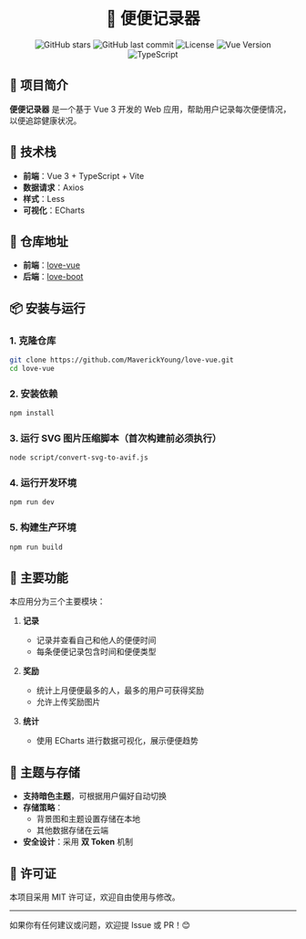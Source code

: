 <div align="center">
  <h1>💩 便便记录器</h1>

![GitHub stars](https://img.shields.io/github/stars/MaverickYoung/love-vue?style=flat-square)
![GitHub last commit](https://img.shields.io/github/last-commit/MaverickYoung/love-vue?style=flat-square)
![License](https://img.shields.io/github/license/MaverickYoung/love-vue?style=flat-square)
![Vue Version](https://img.shields.io/badge/Vue-3-42b883?style=flat-square&logo=vue.js)
![TypeScript](https://img.shields.io/badge/TypeScript-4.9-3178c6?style=flat-square&logo=typescript)
</div>

## 📝 项目简介

**便便记录器** 是一个基于 Vue 3 开发的 Web 应用，帮助用户记录每次便便情况，以便追踪健康状况。

## 🚀 技术栈

- **前端**：Vue 3 + TypeScript + Vite
- **数据请求**：Axios
- **样式**：Less
- **可视化**：ECharts

## 📂 仓库地址

- **前端**：[love-vue](https://github.com/MaverickYoung/love-vue.git)
- **后端**：[love-boot](https://github.com/MaverickYoung/love-boot.git)

## 📦 安装与运行

### 1. 克隆仓库

```sh
git clone https://github.com/MaverickYoung/love-vue.git
cd love-vue
```

### 2. 安装依赖

```sh
npm install
```

### 3. 运行 SVG 图片压缩脚本（首次构建前必须执行）

```sh
node script/convert-svg-to-avif.js
```

### 4. 运行开发环境

```sh
npm run dev
```

### 5. 构建生产环境

```sh
npm run build
```

## 📖 主要功能

本应用分为三个主要模块：

1. **记录**
    - 记录并查看自己和他人的便便时间
    - 每条便便记录包含时间和便便类型

2. **奖励**
    - 统计上月便便最多的人，最多的用户可获得奖励
    - 允许上传奖励图片

3. **统计**
    - 使用 ECharts 进行数据可视化，展示便便趋势

## 🌙 主题与存储

- **支持暗色主题**，可根据用户偏好自动切换
- **存储策略**：
    - 背景图和主题设置存储在本地
    - 其他数据存储在云端
- **安全设计**：采用 **双 Token** 机制

## 📜 许可证

本项目采用 MIT 许可证，欢迎自由使用与修改。

---

如果你有任何建议或问题，欢迎提 Issue 或 PR！😊

